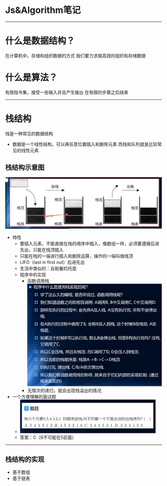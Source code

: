 Js&Algorithm笔记
===
*****
# 什么是数据结构？
在计算机中，存储和组织数据的方式
我们要力求搞高效的组织和存储数据
# 什么是算法？
有限指令集，接受一些输入并且产生输出
在有限的步骤之后结束
**********
# 栈结构
栈是一种常见的数据结构
* 数据是一个线性结构，可以再任意位置插入和删除元素
而栈和队列就是比较常见的线性元素

## 栈结构示意图
![占位文字](../static\8.22.1.png "栈结构示意图")
* 特性
  * 要插入元素，不能直接在栈的顺序中插入，像数组一样，必须要遵循后进先出，只能在栈顶插入
  * 只能在栈的一端进行插入和删除运算，操作的一端叫做栈顶
  * LIFO（last in first out）后进先出
  * 生活中类似的：自助餐的托盘
  * 程序中的实现
    * 函数调用栈
    ![占位文字](../static\8.22.2.png "栈结构示意图")
    * 无限次的递归，就会出现栈溢出的情况
* 一个方便理解的面试题
  * ![占位文字](../static\8.22.3.png "栈结构示意图")
  * 答案：C（6不可能在5前面）

***
## 栈结构的实现
* 基于数组
* 基于链表
